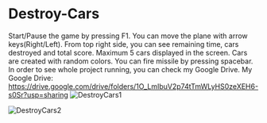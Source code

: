 # Destroy-Cars

Start/Pause the game by pressing F1.
You can move the plane with arrow keys(Right/Left).
From top right side, you can see remaining time, cars destroyed and total score.
Maximum 5 cars displayed in the screen.
Cars are created with random colors.
You can fire missile by pressing spacebar.
In order to see whole project running, you can check my Google Drive. My Google Drive: https://drive.google.com/drive/folders/1O_LmIbuV2p74tTmWLyHS0zeXEH6-s0Sr?usp=sharing
![DestroyCars1](https://github.com/BatuUzun/Destroy-Cars/assets/103521291/b977de24-870d-4d3b-8a69-33574de219a5)


![DestroyCars2](https://github.com/BatuUzun/Destroy-Cars/assets/103521291/f2c3cbed-d47c-4246-a17b-c1f3c7f47cc6)
